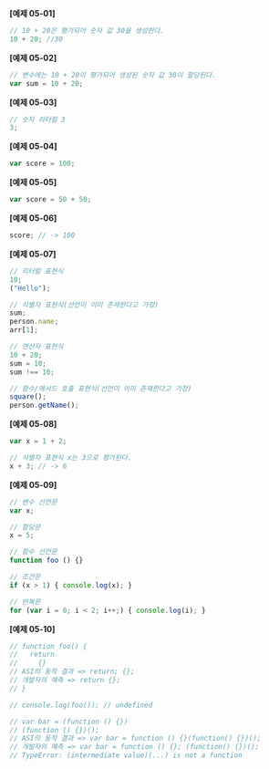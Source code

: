 **[예제 05-01]**

```js
// 10 + 20은 평가되어 숫자 값 30을 생성한다.
10 + 20; //30
```

**[예제 05-02]**

```js
// 변수에는 10 + 20이 평가되어 생성된 숫자 값 30이 할당된다.
var sum = 10 + 20;
```

**[예제 05-03]**

```js
// 숫자 리터럴 3
3;
```

**[예제 05-04]**

```js
var score = 100;
```

**[예제 05-05]**

```js
var score = 50 + 50;
```

**[예제 05-06]**

```js
score; // -> 100
```

**[예제 05-07]**

```js
// 리터럴 표현식
10;
("Hello");

// 식별자 표현식(선언이 이미 존재한다고 가정)
sum;
person.name;
arr[1];

// 연산자 표현식
10 + 20;
sum = 10;
sum !== 10;

// 함수/메서드 호출 표현식(선언이 이미 존재한다고 가정)
square();
person.getName();
```

**[예제 05-08]**

```js
var x = 1 + 2;

// 식별자 표현식 x는 3으로 평가된다.
x + 3; // -> 6
```

**[예제 05-09]**

```js
// 변수 선언문
var x;

// 할당문
x = 5;

// 함수 선언문
function foo () {}

// 조건문
if (x > 1) { console.log(x); }

// 반복문
for (var i = 0; i < 2; i++;) { console.log(i); }
```

**[예제 05-10]**

```js
// function foo() {
//   return
//     {}
// ASI의 동작 결과 => return; {};
// 개발자의 예측 => return {};
// }

// console.log(foo()); // undefined

// var bar = (function () {})
// (function () {})();
// ASI의 동작 결과 => var bar = function () {}(function() {})();
// 개발자의 예측 => var bar = function () {}; (function() {})();
// TypeError: (intermediate value)(...) is not a function
```
